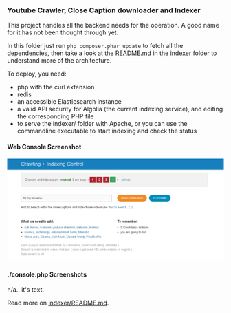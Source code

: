 ### Youtube Crawler, Close Caption downloader and Indexer

This project handles all the backend needs for the operation. A good name for it has not been
thought through yet.

In this folder just run `php composer.phar update` to fetch all the dependencies,
then take a look at the [README.md](indexer/README.md) in the [indexer](indexer/)
folder to understand more of the architecture.

To deploy, you need:
 * php with the curl extension
 * redis
 * an accessible Elasticsearch instance
 * a valid API security for Algolia (the current indexing service), and editing the corresponding PHP file
 * to serve the indexer/ folder with Apache, or you can use the commandline executable to start indexing and check the status

#### Web Console Screenshot
![Web Console Screenshot](web-screenshot.png?raw=true "Optional Title")

#### ./console.php Screenshots
n/a.. it's text.

Read more on [indexer/README.md](indexer/README.md).


